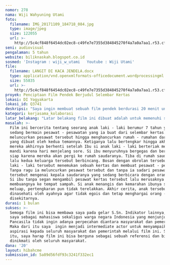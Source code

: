 ```yaml
---
nomor: 278
nama: Wiji Wahyuning Utami
foto:
  filename: IMG_20171109_184718_084.jpg
  type: image/jpeg
  size: 122055
  url: >-
    http://5c4cf848f6454dc02ec8-c49fe7e7355d384845270f4a7a0a7aa1.r53.cf2.rackcdn.com/83686f45-01ee-4d86-b876-b9f4559f7b75/IMG_20171109_184718_084.jpg
seni: audiovisual
pengalaman: 5 tahun
website: biliknaskah.blogspot.co.id
sosmed: 'Instagram : wiji_w_utami   Youtube : Wiji Utami'
file:
  filename: LANGIT DI KACA JENDELA.docx
  type: application/vnd.openxmlformats-officedocument.wordprocessingml.document
  size: 55835
  url: >-
    http://5c4cf848f6454dc02ec8-c49fe7e7355d384845270f4a7a0a7aa1.r53.cf2.rackcdn.com/5d0cdc5e-d747-47d4-9e45-caa167dbe83f/LANGIT%20DI%20KACA%20JENDELA.docx
proyek: Penciptaan Film Pendek Berjudul Selembar Kertas
lokasi: DI Yogyakarta
lokasi_id: Q3741
deskripsi: "Saya ingin membuat sebuah film pendek berdurasi 20 menit untuk memenuhi syarat kelulusan atau Tugas Akhir di prodi S1-Seni Teater ISI Yogyakarta. Film ini terinspirasi dari kasus penggusuran lahan warga untuk pembangunan bandara NYIA di Kulonprogo. Konten yang ada di dalam film tersebut tidak mengandung hal - hal yang  pro dan kontra atau SARA. \r\nDalam penggarapan karya ini saya bekerjasama dengan KEEN Film, dimana dalam penggarapannya saya disini sebagai penulis skenario. Lokasi pengambilan gambar/syuting di Yogyakarta, sementara pihak yang terlibat kurang lebih ada 20 orang."
kategori: kerjasama_kolaborasi
latar_belakang: "Latar belakang film ini dibuat adalah untuk memenuhi syarat kelulusan di Prodi S1- Seni Teater ISI Yogyakarta. Opsi yang ditawarkan dalam bidang penulisan adalah penulisan naskah panggung dan skenario film. Skenario film yang diujikan sebelumnya harus divisualisasikan dahulu dalam bentuk film pendek. Film pendek ini terinspirasi dari kasus penggusuran lahan untuk bandara NYIA di Kulonprogo. Kasus tersebut sempat membuat pro dan kontra di tengah masyarakat. Bahkan membuat proyek pembangunan bandara tersebut terhenti. \r\n"
masalah: >-
  Film ini bercerita tentang seorang anak laki - laki berumur 7 tahun yang
  sedang bermain pesawat - pesawatan yang ia buat dari selembar kertas. Lalu ia
  meluncurkan pesawat tersebut hingga menghancurkan rumah - rumahan dari pasir
  yang dibuat oleh kedua temannya. Ketiganya lalu bertengkar hingga akhirnya
  mereka akhirnya berhenti setelah Ibu si anak laki - laki berteriak menyuruhnya
  mandi karena hari menjelang sore. Si ibu menyuruhnya bergegas dan bersiap -
  siap karena mereka akan pergi ke rumah saudaranya. Tiba di rumah saudaranya,
  lalu kedua keluarga tersebut berbincang. Bosan dengan obrolan tersebut si anak
  laki - laki tersebut menemukan sebuah kertas dan membuat pesawat - pesawatan.
  Tanpa ragu ia meluncurkan pesawat tersebut dan tanpa ia sadari pesawat
  tersebut mengenai kepala saudaranya yang sedang berbicara dengan orang tuanya.
  Si ibu tanpa segan mengambil pesawat kertas tersebut lalu merusaknya dan
  membuangnya ke tempat sampah. Si anak menangis dan kemarahan ibunya semakin
  meluap, pertengkaran pun tidak terelakkan. Akhir cerita, anak tersebut
  dinasehati oleh ayahnya agar tidak egois dan tetap menghargai orang - orang
  disekitarnya.
durasi: 1 bulan
sukses: >-
  Semoga film ini bisa membawa saya pada gelar S.Sn. Indikator lainnya, disini
  saya sebagai mahasiswa sekaligus warga negara Indonesia yang menjunjung tinggi
  Pancasila tidak ingin adanya perpecahan diantara masyarakat dan pemerintah.
  Maka dari itu saya  ingin menjadi intermediate actor untuk menyampaikan
  aspirasi kepada seluruh masyarakat dan pemerintah melalui film ini. Selain
  itu, saya harap film ini bisa berguna sebagai sebuah referensi dan bisa
  dinikmati oleh seluruh masyarakat.
dana: '20'
layout: hibahcme
submission_id: 5a89d56fdf93c3241f332ec1
---
```

